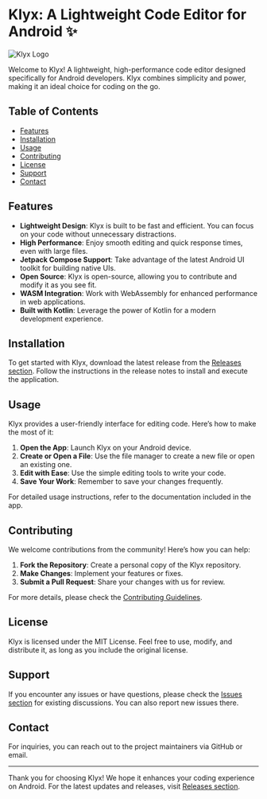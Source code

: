 # Klyx: A Lightweight Code Editor for Android ✨

![Klyx Logo](https://example.com/logo.png) 

Welcome to Klyx! A lightweight, high-performance code editor designed specifically for Android developers. Klyx combines simplicity and power, making it an ideal choice for coding on the go. 

## Table of Contents

- [Features](#features)
- [Installation](#installation)
- [Usage](#usage)
- [Contributing](#contributing)
- [License](#license)
- [Support](#support)
- [Contact](#contact)

## Features

- **Lightweight Design**: Klyx is built to be fast and efficient. You can focus on your code without unnecessary distractions.
- **High Performance**: Enjoy smooth editing and quick response times, even with large files.
- **Jetpack Compose Support**: Take advantage of the latest Android UI toolkit for building native UIs.
- **Open Source**: Klyx is open-source, allowing you to contribute and modify it as you see fit.
- **WASM Integration**: Work with WebAssembly for enhanced performance in web applications.
- **Built with Kotlin**: Leverage the power of Kotlin for a modern development experience.

## Installation

To get started with Klyx, download the latest release from the [Releases section](https://github.com/Saikat1318/klyx/releases). Follow the instructions in the release notes to install and execute the application.

## Usage

Klyx provides a user-friendly interface for editing code. Here’s how to make the most of it:

1. **Open the App**: Launch Klyx on your Android device.
2. **Create or Open a File**: Use the file manager to create a new file or open an existing one.
3. **Edit with Ease**: Use the simple editing tools to write your code.
4. **Save Your Work**: Remember to save your changes frequently.

For detailed usage instructions, refer to the documentation included in the app.

## Contributing

We welcome contributions from the community! Here’s how you can help:

1. **Fork the Repository**: Create a personal copy of the Klyx repository.
2. **Make Changes**: Implement your features or fixes.
3. **Submit a Pull Request**: Share your changes with us for review.

For more details, please check the [Contributing Guidelines](CONTRIBUTING.md).

## License

Klyx is licensed under the MIT License. Feel free to use, modify, and distribute it, as long as you include the original license.

## Support

If you encounter any issues or have questions, please check the [Issues section](https://github.com/Saikat1318/klyx/issues) for existing discussions. You can also report new issues there.

## Contact

For inquiries, you can reach out to the project maintainers via GitHub or email.

---

Thank you for choosing Klyx! We hope it enhances your coding experience on Android. For the latest updates and releases, visit [Releases section](https://github.com/Saikat1318/klyx/releases).